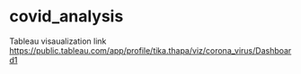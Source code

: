 # covid_analysis

Tableau visaualization  link
https://public.tableau.com/app/profile/tika.thapa/viz/corona_virus/Dashboard1
